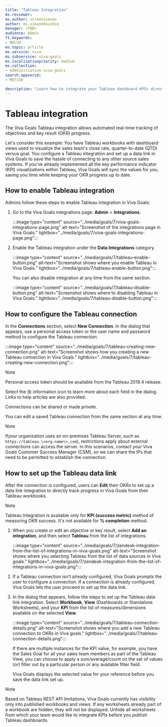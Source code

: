 ```yaml
---
title: "Tableau Integration"
ms.reviewer: 
ms.author: vsreenivasan
author: ms-vikashkoushik
manager: <TBD>
audience: Admin
f1.keywords:
- NOCSH
ms.topic: article
ms.service: viva
ms.subservice: viva-goals
ms.localizationpriority: medium
ms.collection:  
- m365initiative-viva-goals
search.appverid:
- MET150

description: "Learn how to integrate your Tableau dashboard KPIs directly with Viva Goals to automate OKR success measurement."
---
```


# Tableau integration

The Viva Goals Tableau integration allows automated real-time tracking of objectives and key result (OKR) progress. 
  
Let's consider this example: You have Tableau workbooks with dashboard views used to visualize the sales team's close rate, quarter-to-date (QTD) versus goal. You configure a Tableau integration and set up a data link in Viva Goals to save the hassle of connecting to any other source sales systems. If you've already implemented all the key performance indicator (KPI) visualizations within Tableau, Viva Goals will sync the values for you, saving you time while keeping your OKR progress up to date.

## How to enable Tableau integration

Admins follow these steps to enable Tableau integration in Viva Goals: 

1. Go to the Viva Goals integrations page: **Admin** > **Integrations**.
  
    :::image type="content" source="../media/goals/7/viva-goals-integrations-page.png" alt-text="Screenshot of the integrations page in Viva Goals." lightbox="../media/goals/7/viva-goals-integrations-page.png":::

2. Enable the Tableau integration under the **Data Integrations** category.
  
    :::image type="content" source="../media/goals/7/tableau-enable-button.png" alt-text="Screenshot shows where you enable Tableau in Viva Goals." lightbox="../media/goals/7/tableau-enable-button.png":::

   You can also disable integration at any time from the same section.
  
    :::image type="content" source="../media/goals/7/tableau-disable-button.png" alt-text="Screenshot shows where to disabling Tableau in Viva Goals." lightbox="../media/goals/7/tableau-disable-button.png":::

## How to configure the Tableau connection

In the **Connections** section, select **New Connection**. In the dialog that appears, use a personal access token or the user name and password method to configure the Tableau connection.
  
  :::image type="content" source="../media/goals/7/tableau-creating-new-connection.png" alt-text="Screenshot shows how you creating a new Tableau connection in Viva Goals." lightbox="../media/goals/7/tableau-creating-new-connection.png":::

> [!NOTE]
> Personal access token should be available from the Tableau 2019.4 release.

Select the (**i**) information icon to learn more about each field in the dialog. Links to help articles are also provided.

Connections can be shared or made *private*.  

You can edit a saved Tableau connection from the same section at any time.  
  
> [!NOTE]
> Ifyour organization uses an on-premises Tableau Server, such as  `https://tableau.\<org-name\>.com`), restrictions apply about external connections can access the server. In this scenarios, contact your Viva Goals Customer Success Manager (CSM), so we can share the IPs that need to be permitted to establish the connection.

## How to set up the Tableau data link

After the connection is configured, users can **Edit** their OKRs to set up a data link integration to directly track progress in Viva Goals from their Tableau workbooks.

> [!NOTE]
> Tableau Integration is available only for **KPI (success metric)** method of measuring OKR success. It's not available for **% completion** method.

1. When you create or edit an objective or key result, select **Add an integration**, and then select **Tableau** from the list of integrations.
  
    :::image type="content" source="../media/goals/7/zendesk-integration-from-the-list-of-integrations-in-viva-goals.png" alt-text="Screenshot shows where you selecting Tableau from the list of data sources in Viva goals." lightbox="../media/goals/7/zendesk-integration-from-the-list-of-integrations-in-viva-goals.png":::

1. If a Tableau connection isn't already configured, Viva Goals prompts the user to configure a connection. If a connection is already configured, Viva Goals lets the user proceed to set up the data link.

1. In the dialog that appears, follow the steps to set up the Tableau data link integration. Select **Workbook**, **View** (Dashboards or Standalone Worksheets), and your **KPI** from the list of measures/dimensions available on the selected **View**.  
  
   :::image type="content" source="../media/goals/7/tableau-connection-details.png" alt-text="Screenshot shows where you add a new Tableau connection to OKRs in Viva goals." lightbox="../media/goals/7/tableau-connection-details.png":::

   If there are multiple instances for the KPI value, for example, you have the Sales Goal for all your sales team members as part of the Tableau View, you can choose to apply a sum/average/count on the set of values (or) filter out by a particular person or any available filter field.  

   Viva Goals displays the selected value for your reference before you save the data link set up.

> [!NOTE]
> Based on Tableau REST API limitations, Viva Goals currently has visibility only into published workbooks and views. If any worksheets already part of a workbook are hidden, they will not be displayed. Unhide all worksheets from which your team would like to integrate KPIs before you publish Tableau dashboards.
  
